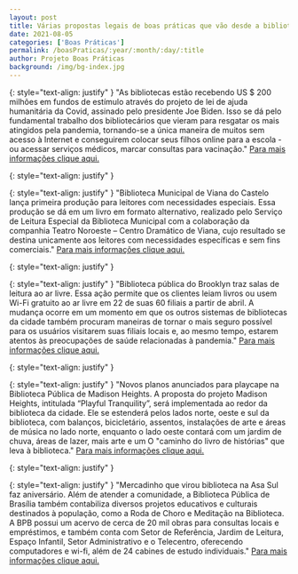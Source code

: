 ```yaml
---
layout: post
title: Várias propostas legais de boas práticas que vão desde a biblioteca como um ponto de acesso à informação até um pequeno mercado que se fez biblioteca.
date: 2021-08-05
categories: ['Boas Práticas']
permalink: /boasPraticas/:year/:month/:day/:title
author: Projeto Boas Práticas
background: /img/bg-index.jpg
---
```

{: style="text-align: justify" }
"As bibliotecas estão recebendo US $ 200 milhões em fundos de estímulo através do projeto de lei de ajuda humanitária da Covid, assinado pelo presidente Joe Biden. Isso se dá pelo fundamental trabalho dos bibliotecários que vieram para resgatar os mais atingidos pela pandemia, tornando-se a única maneira de muitos sem acesso à Internet e conseguirem colocar seus filhos online para a escola - ou acessar serviços médicos, marcar consultas para vacinação."
[Para mais informações clique aqui.](https://edition.cnn.com/2021/03/13/politics/libraries-covid-relief-funding/index.html)

{: style="text-align: justify" }


{: style="text-align: justify" }
"Biblioteca Municipal de Viana do Castelo lança primeira produção para leitores com necessidades especiais. Essa produção se dá em um livro em formato alternativo, realizado pelo Serviço de Leitura Especial da Biblioteca Municipal com a colaboração da companhia Teatro Noroeste – Centro Dramático de Viana, cujo resultado se destina unicamente aos leitores com necessidades específicas e sem fins comerciais."
[Para mais informações clique aqui.](https://correiodominho.pt/noticias/biblioteca-municipal-de-viana-do-castelo-lanca-primeira-producao-para-leitores-com-necessidades-especiais/129755)

{: style="text-align: justify" }


{: style="text-align: justify" }
"Biblioteca pública do Brooklyn traz salas de leitura ao ar livre. Essa ação permite que os clientes leiam livros ou usem Wi-Fi gratuito ao ar livre em 22 de suas 60 filiais a partir de abril. A mudança ocorre em um momento em que os outros sistemas de bibliotecas da cidade também procuram maneiras de tornar o mais seguro possível para os usuários visitarem suas filiais locais e, ao mesmo tempo, estarem atentos às preocupações de saúde relacionadas à pandemia."
[Para mais informações clique aqui.](https://www.wsj.com/articles/brooklyn-public-library-brings-reading-rooms-outdoors-11615407502?redirect=amp#click=https://t.co/kXnep7plRD)

{: style="text-align: justify" }


{: style="text-align: justify" }
"Novos planos anunciados para playcape na Biblioteca Pública de Madison Heights. A proposta do projeto Madison Heights, intitulada “Playful Tranquility”, será implementada ao redor da biblioteca da cidade. Ele se estenderá pelos lados norte, oeste e sul da biblioteca, com balanços, bicicletário, assentos, instalações de arte e áreas de música no lado norte, enquanto o lado oeste contará com um jardim de chuva, áreas de lazer, mais arte e um O "caminho do livro de histórias" que leva à biblioteca."
[Para mais informações clique aqui.](https://www.candgnews.com/news/plans-announced-for-playscape-at-madison-heights-public-library-120011)

{: style="text-align: justify" }


{: style="text-align: justify" }
"Mercadinho que virou biblioteca na Asa Sul faz aniversário. Além de atender a comunidade, a Biblioteca Pública de Brasília também contabiliza diversos projetos educativos e culturais destinados à população, como a Roda de Choro e Meditação na Biblioteca. A BPB possui um acervo de cerca de 20 mil obras para consultas locais e empréstimos, e também conta com Setor de Referência, Jardim de Leitura, Espaço Infantil, Setor Administrativo e o Telecentro, oferecendo computadores e wi-fi, além de 24 cabines de estudo individuais."
[Para mais informações clique aqui.](https://www.agenciabrasilia.df.gov.br/2021/03/13/mercadinho-que-virou-biblioteca-na-asa-sul-faz-aniversario/)
